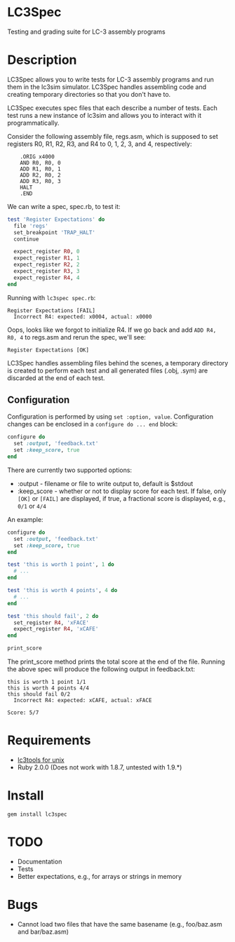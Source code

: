# LC3Spec

Testing and grading suite for LC-3 assembly programs

# Description

LC3Spec allows you to write tests for LC-3 assembly programs and run
them in the lc3sim simulator. LC3Spec handles assembling code and
creating temporary directories so that you don't have to.

LC3Spec executes spec files that each describe a number of tests.
Each test runs a new instance of lc3sim and allows you to interact
with it programmatically.

Consider the following assembly file, regs.asm, which is supposed to
set registers R0, R1, R2, R3, and R4 to 0, 1, 2, 3, and 4, respectively:

```
    .ORIG x4000
    AND R0, R0, 0
    ADD R1, R0, 1
    ADD R2, R0, 2
    ADD R3, R0, 3
    HALT
    .END
```

We can write a spec, spec.rb, to test it:

```ruby
test 'Register Expectations' do
  file 'regs'
  set_breakpoint 'TRAP_HALT'
  continue

  expect_register R0, 0
  expect_register R1, 1
  expect_register R2, 2
  expect_register R3, 3
  expect_register R4, 4
end
```

Running with `lc3spec spec.rb`:

```
Register Expectations [FAIL]
  Incorrect R4: expected: x0004, actual: x0000
```

Oops, looks like we forgot to initialize R4. If we go back and add
`ADD R4, R0, 4` to regs.asm and rerun the spec, we'll see:

```
Register Expectations [OK]
```

LC3Spec handles assembling files behind the scenes, a temporary directory
is created to perform each test and all generated files (.obj, .sym) are
discarded at the end of each test.

## Configuration

Configuration is performed by using `set :option, value`. Configuration
changes can be enclosed in a `configure do ... end` block:

```ruby
configure do
  set :output, 'feedback.txt'
  set :keep_score, true
end
```

There are currently two supported options:

* :output - filename or file to write output to, default is $stdout
* :keep_score - whether or not to display score for each test. If false,
  only `[OK]` or `[FAIL]` are displayed, if true, a fractional score
  is displayed, e.g., `0/1` or `4/4`

An example:

```ruby
configure do
  set :output, 'feedback.txt'
  set :keep_score, true
end

test 'this is worth 1 point', 1 do
  # ...
end

test 'this is worth 4 points', 4 do
  # ...
end

test 'this should fail', 2 do
  set_register R4, 'xFACE'
  expect_register R4, 'xCAFE'
end

print_score
```

The print_score method prints the total score at the end of the file.
Running the above spec will produce the following output in feedback.txt:

```
this is worth 1 point 1/1
this is worth 4 points 4/4
this should fail 0/2
  Incorrect R4: expected: xCAFE, actual: xFACE

Score: 5/7
```

# Requirements

* [lc3tools for unix](http://highered.mcgraw-hill.com/sites/0072467509/student_view0/lc-3_simulator.html)
* Ruby 2.0.0 (Does not work with 1.8.7, untested with 1.9.*)

# Install

```
gem install lc3spec
```

# TODO

* Documentation
* Tests
* Better expectations, e.g., for arrays or strings in memory

# Bugs

* Cannot load two files that have the same basename (e.g., foo/baz.asm and
  bar/baz.asm)
